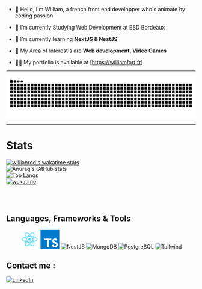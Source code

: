 - 👋 Hello, I'm William, a french front end developper who's animate by coding passion.
- 🔭 I’m currently Studying Web Development at ESD Bordeaux

- 🌱 I’m currently learning **NextJS & NestJS**

- 👯 My Area of Interest's are **Web development, Video Games**

- 👨‍💻 My portfolio is available at [https://williamfort.fr)

---

<div align="center">
  <picture>
    <source media="(prefers-color-scheme: dark)" srcset="images/github-contribution-grid-snake-dark.svg" />
    <source media="(prefers-color-scheme: light)" srcset="images/github-contribution-grid-snake.svg" />
    <img alt="github-snake" src="images/github-contribution-grid-snake.svg" />
  </picture>
</div>

---

# Stats

[![willianrod's wakatime stats](https://github-readme-stats.vercel.app/api/wakatime?username=DraxX0&theme=synthwave&langs_count=10)](https://github.com/Draxx0/github-readme-stats)  
![Anurag's GitHub stats](https://github-readme-stats.vercel.app/api?username=Draxx0&show_icons=true&theme=synthwave)  
[![Top Langs](https://github-readme-stats.vercel.app/api/top-langs/?username=Draxx0&layout=compact&langs_count=12&theme=synthwave)](https://github.com/anuraghazra/github-readme-stats)  
[![wakatime](https://wakatime.com/badge/user/feeb7e6c-eaeb-4a61-ae62-8bf7fd48feef.svg)](https://wakatime.com/@feeb7e6c-eaeb-4a61-ae62-8bf7fd48feef)

<br>

<br>

## Languages, Frameworks & Tools

<p align="center">
<img src="https://raw.githubusercontent.com/github/explore/80688e429a7d4ef2fca1e82350fe8e3517d3494d/topics/react/react.png" alt="React" height="50px">
<img src="https://raw.githubusercontent.com/github/explore/80688e429a7d4ef2fca1e82350fe8e3517d3494d/topics/typescript/typescript.png" alt="Typescript" height="50px">
<img src="https://upload.wikimedia.org/wikipedia/commons/thumb/a/a8/NestJS.svg/1200px-NestJS.svg.png" alt="NestJS" height="50px">
<img src="https://cdn.cdnlogo.com/logos/m/30/mongodb-icon.svg" alt="MongoDB" height="50px">
<img src="https://upload.wikimedia.org/wikipedia/commons/thumb/2/29/Postgresql_elephant.svg/1200px-Postgresql_elephant.svg.png" alt="PostgreSQL" height="50px">
<img src="https://upload.wikimedia.org/wikipedia/commons/thumb/d/d5/Tailwind_CSS_Logo.svg/1024px-Tailwind_CSS_Logo.svg.png" alt="Tailwind" height="50px">
<br>

## Contact me :

<div>
  <a href="https://www.linkedin.com/in/william-fort/" target="_blank"><img src="https://upload.wikimedia.org/wikipedia/commons/thumb/c/ca/LinkedIn_logo_initials.png/768px-LinkedIn_logo_initials.png" alt="LinkedIn" height="50"></a>
</div>
<!---
Draxx0/Draxx0 is a ✨ special ✨ repository because its `README.md` (this file) appears on your GitHub profile.
You can click the Preview link to take a look at your changes.
--->
